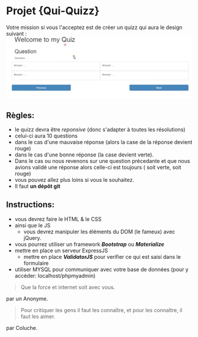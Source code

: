 # Projet {Qui-Quizz}


Votre mission si vous l'acceptez  est de créer un quizz qui aura le design suivant :
![Design](design_projet-1.png)

##  Règles:
+ le quizz devra être *reponsive* (donc s'adapter à toutes les résolutions)
+ celui-ci aura 10 questions
+ dans le cas d'une mauvaise réponse (alors la case de la réponse devient rouge)
+ dans le cas d'une bonne réponse (la case devient verte).
+ Dans le cas ou nous revenons sur une question précedante et que nous avions validé une réponse alors celle-ci est toujours ( soit verte, soit rouge)
+ vous pouvez allez plus loins si vous le souhaitez.
+ Il faut __un dépôt git__


## Instructions:
+ vous devrez faire le HTML & le CSS
+ ainsi que le JS
   	+ vous devrez manipuler les éléments du DOM (le fameux) avec jQuery. 
+ vous pourrez utiliser un framework  __*Bootstrap*__ ou __*Materialize*__
+ mettre en place un serveur ExpressJS
    + mettre en place __*ValidatorJS*__ pour verifier ce qui est saisi dans le formulaire
+ utiliser MYSQL pour communiquer avec votre base de données (pour y accéder: localhost/phpmyadmin)




> Que la force et internet soit avec vous.

par un Anonyme.

> Pour critiquer les gens il faut les connaître, et pour les connaître, il faut les aimer.

 par Coluche.


